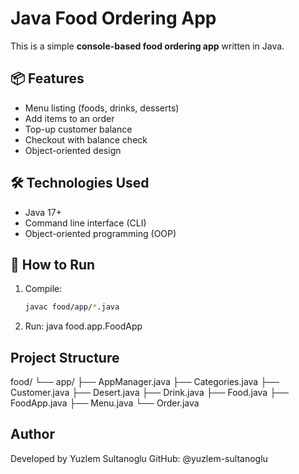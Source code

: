 # Java Food Ordering App

This is a simple **console-based food ordering app** written in Java.

## 📦 Features

- Menu listing (foods, drinks, desserts)
- Add items to an order
- Top-up customer balance
- Checkout with balance check
- Object-oriented design


## 🛠️ Technologies Used

- Java 17+
- Command line interface (CLI)
- Object-oriented programming (OOP)
  

## 🚀 How to Run

1. Compile:
   ```bash
   javac food/app/*.java
   
2. Run:
   java food.app.FoodApp
   


## Project Structure

 food/
 └── app/
     ├── AppManager.java
     ├── Categories.java
     ├── Customer.java
     ├── Desert.java
     ├── Drink.java
     ├── Food.java
     ├── FoodApp.java
     ├── Menu.java
     └── Order.java

  ## Author

Developed by Yuzlem Sultanoglu
  GitHub: @yuzlem-sultanoglu

